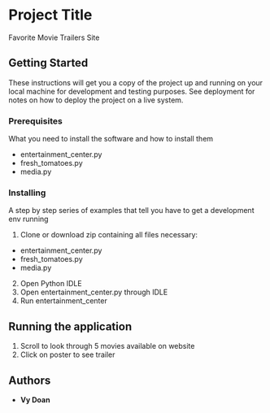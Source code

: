 # Project Title

Favorite Movie Trailers Site

## Getting Started

These instructions will get you a copy of the project up and running on your local machine for development and testing purposes. See deployment for notes on how to deploy the project on a live system.

### Prerequisites

What you need to install the software and how to install them
- entertainment_center.py
- fresh_tomatoes.py
- media.py


### Installing

A step by step series of examples that tell you have to get a development env running

1. Clone or download zip containing all files necessary:
  - entertainment_center.py
  - fresh_tomatoes.py
  - media.py
2. Open Python IDLE 
3. Open entertainment_center.py through IDLE
4. Run entertainment_center 


## Running the application

1. Scroll to look through 5 movies available on website
2. Click on poster to see trailer


## Authors

* **Vy Doan** 

